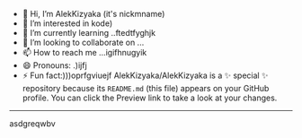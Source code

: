 - 👋 Hi, I’m AlekKizyaka (it's nickmname)
- 👀 I’m interested in kode)
- 🌱 I’m currently learning ..ftedtfyghjk
- 💞️ I’m looking to collaborate on ...
- 📫 How to reach me ...igifhnugyik
- 😄 Pronouns: .)ijfj
- ⚡ Fun fact:)))oprfgviuejf
AlekKizyaka/AlekKizyaka is a ✨ special ✨ repository because its `README.md` (this file) appears on your GitHub profile.
You can click the Preview link to take a look at your changes.
---
asdgreqwbv
